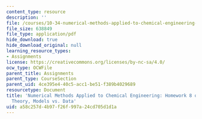 ```yaml
---
content_type: resource
description: ''
file: /courses/10-34-numerical-methods-applied-to-chemical-engineering-fall-2015/a58c257d4b97f26f997a24cd705d1d1a_MIT10_34F15_Homework8_Prob.pdf
file_size: 638849
file_type: application/pdf
hide_download: true
hide_download_original: null
learning_resource_types:
- Assignments
license: https://creativecommons.org/licenses/by-nc-sa/4.0/
ocw_type: OCWFile
parent_title: Assignments
parent_type: CourseSection
parent_uid: 4ce395e4-40c5-acc1-be51-f389b4029689
resourcetype: Document
title: 'Numerical Methods Applied to Chemical Engineering: Homework 8 on Probability
  Theory, Models vs. Data'
uid: a58c257d-4b97-f26f-997a-24cd705d1d1a
---
```

